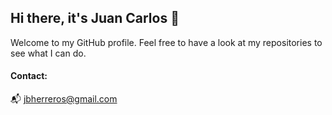 ## Hi there, it's Juan Carlos 👋

Welcome to my GitHub profile. Feel free to have a look at my repositories to see what I can do. 

#### Contact:
📬 jbherreros@gmail.com
